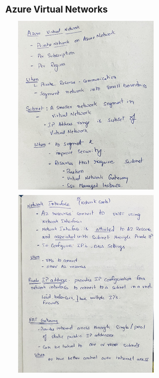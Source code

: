 # Azure Virtual Networks

<figure><img src=".gitbook/assets/IMG_4277.jpeg" alt=""><figcaption></figcaption></figure>

<figure><img src=".gitbook/assets/IMG_4278.jpeg" alt=""><figcaption></figcaption></figure>

